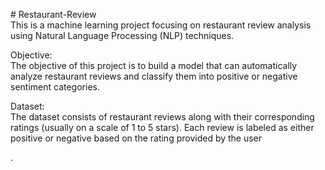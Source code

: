 <p># Restaurant-Review<br>
This is a machine learning project focusing on restaurant review analysis using Natural Language Processing (NLP) techniques.</p>

<p>Objective:<br>
The objective of this project is to build a model that can automatically analyze restaurant reviews and classify them into positive or negative sentiment categories.</p>

<p>Dataset:<br>
The dataset consists of restaurant reviews along with their corresponding ratings (usually on a scale of 1 to 5 stars). Each review is labeled as either positive or negative based on the rating provided by the user</p>.

